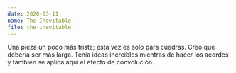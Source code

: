 ```yaml
---
date: 2020-03-11
name: The Inevitable
file: the-inevitable
---
```


Una pieza un poco más triste; esta vez es solo para cuedras. Creo que debería ser más larga. Tenía ideas increíbles mientras de hacer los acordes y también se aplica aqui el efecto de convolución.